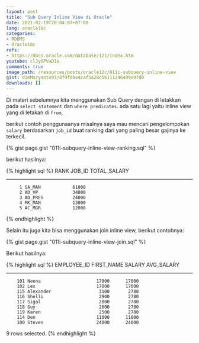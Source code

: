 ```yaml
---
layout: post
title: "Sub Query Inline View di Oracle"
date: 2021-02-19T20:04:07+07:00
lang: oracle18c
categories:
- RDBMS
- Oracle18c
refs: 
- https://docs.oracle.com/database/121/index.htm
youtube: clJyOPVaD1o
comments: true
image_path: /resources/posts/oracle12c/011i-subquery-inline-view
gist: dimMaryanto93/8f9f0ba4caf5a28c56111246499e97d0
downloads: []
---
```


Di materi sebelumnya kita menggunakan Sub Query dengan di letakkan pada `select statement` dan `where predicates`. ada satu lagi yaitu inline view yang di letakan di `from`, 

berikut contoh penggunaanya misalnya saya mau mencari pengelompokan `salary` berdasarkan `job_id` buat ranking dari yang paling besar gajinya ke terkecil.

{% gist page.gist "011i-subquery-inline-view-ranking.sql" %}

berikut hasilnya:

{% highlight sql %}
      RANK JOB_ID     TOTAL_SALARY
---------- ---------- ------------
         1 SA_MAN            61000
         2 AD_VP             34000
         3 AD_PRES           24000
         4 MK_MAN            13000
         5 AC_MGR            12008
{% endhighlight %}

Selain itu juga kita bisa menggunakan join inline view, berikut contohnya:

{% gist page.gist "011i-subquery-inline-view-join.sql" %}

Berikut hasilnya:

{% highlight sql %}
EMPLOYEE_ID FIRST_NAME               SALARY AVG_SALARY
----------- -------------------- ---------- ----------
        101 Neena                     17000      17000
        102 Lex                       17000      17000
        115 Alexander                  3100       2780
        116 Shelli                     2900       2780
        117 Sigal                      2800       2780
        118 Guy                        2600       2780
        119 Karen                      2500       2780
        114 Den                       11000      11000
        100 Steven                    24000      24000

9 rows selected.
{% endhighlight %}